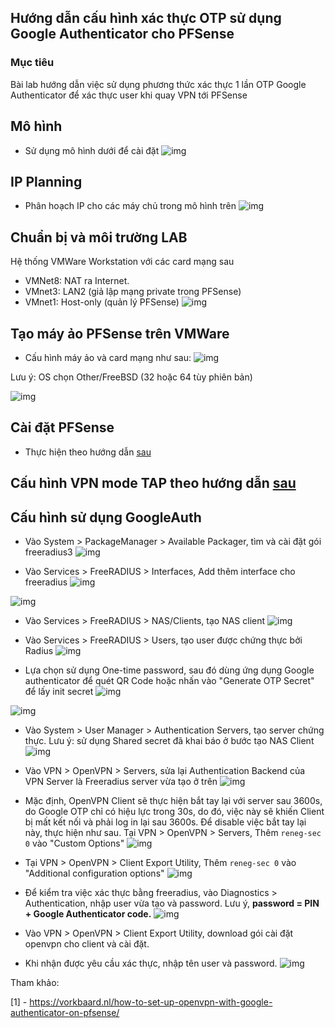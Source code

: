 ## Hướng dẫn cấu hình xác thực OTP sử dụng Google Authenticator cho PFSense

### Mục tiêu

Bài lab hướng dẫn việc sử dụng phương thức xác thực 1 lần OTP Google Authenticator để xác thực user khi quay VPN tới PFSense

## Mô hình 
- Sử dụng mô hình dưới để cài đặt
![img](../images/PFSense.jpg)

## IP Planning
- Phân hoạch IP cho các máy chủ trong mô hình trên
![img](../images/ip-planning-pfsense.jpg)

## Chuẩn bị và môi trường LAB
Hệ thống VMWare Workstation với các card mạng sau
- VMNet8: NAT ra Internet.
- VMnet3: LAN2 (giả lập mạng private trong PFSense)
- VMnet1: Host-only (quản lý PFSense)
![img](../images/vmware_net.jpg)
 

## Tạo máy ảo PFSense trên VMWare
- Cấu hình máy ảo và card mạng như sau:
![img](../images/configuration.jpg)

Lưu ý: OS chọn Other/FreeBSD (32 hoặc 64 tùy phiên bản)

![img](../images/free_bsd_version.jpg)

## Cài đặt PFSense
- Thực hiện theo hướng dẫn [sau](pfSense-install.md)

## Cấu hình VPN mode TAP theo hướng dẫn [sau](pfSense-OpenVPN-TAPmode.md)

## Cấu hình sử dụng GoogleAuth

- Vào System > PackageManager > Available Packager, tìm và cài đặt gói freeradius3
![img](../images/GoogleAuth/1.jpg)

- Vào Services > FreeRADIUS > Interfaces, Add thêm interface cho freeradius
![img](../images/GoogleAuth/2.jpg)

![img](../images/GoogleAuth/3.jpg)

- Vào Services > FreeRADIUS > NAS/Clients, tạo NAS client
![img](../images/GoogleAuth/4.jpg)

- Vào Services > FreeRADIUS > Users, tạo user được chứng thực bởi Radius
![img](../images/GoogleAuth/9.jpg)

- Lựa chọn sử dụng One-time password, sau đó dùng ứng dụng Google authenticator để quét QR Code hoặc nhấn vào "Generate OTP Secret" để lấy init secret
![img](../images/GoogleAuth/10.jpg)

![img](../images/GoogleAuth/11.png)

- Vào System > User Manager > Authentication Servers, tạo server chứng thực. Lưu ý: sử dụng Shared secret đã khai báo ở bước tạo NAS Client
![img](../images/GoogleAuth/5.jpg)

- Vào VPN > OpenVPN > Servers, sửa lại Authentication Backend của VPN Server là Freeradius server vừa tạo ở trên
![img](../images/GoogleAuth/6.jpg)

- Mặc định, OpenVPN Client sẽ thực hiện bắt tay lại với server sau 3600s, do Google OTP chỉ có hiệu lực trong 30s, do đó, việc này sẽ khiến Client bị mất kết nối và phải log in lại sau 3600s. Để disable việc bắt tay lại này, thực hiện như sau.
Tại VPN > OpenVPN > Servers, Thêm `reneg-sec 0`  vào "Custom Options"
![img](../images/GoogleAuth/7.jpg)

- Tại VPN > OpenVPN > Client Export Utility, Thêm `reneg-sec 0`  vào "Additional configuration options"
![img](../images/GoogleAuth/8.jpg)

- Để kiểm tra việc xác thực bằng freeradius, vào Diagnostics > Authentication, nhập user vừa tạo và password. Lưu ý, **password = PIN + Google Authenticator code.**
![img](../images/GoogleAuth/12.jpg)

- Vào VPN > OpenVPN > Client Export Utility, download gói cài đặt openvpn cho client và cài đặt.

- Khi nhận được yêu cầu xác thực, nhập tên user và password.
![img](../images/GoogleAuth/13.jpg)


Tham khảo:

[1] - https://vorkbaard.nl/how-to-set-up-openvpn-with-google-authenticator-on-pfsense/

